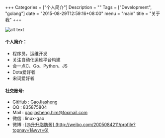 +++
Categories = ["个人简介"]
Description = ""
Tags = ["Development", "golang"]
date = "2015-08-29T12:59:16+08:00"
menu = "main"
title = "关于我"
+++

![alt text](/img/shengge.jpg "头像")

#### **个人简介**：

- 程序员，运维开发
- 关注自动化运维平台构建
- 会一点C、Go、Python、JS
- Dota爱好者
- 宋词爱好者

#### **社交账号**:

- GitHub : <u>[GaoJiasheng](http://github.com/gaojiasheng)</u>
- QQ : 835875804
- Mail : gaojiasheng.him@foxmail.com
- 微信 : linux-gao
- 微博 : <u>[@升升脂肪酱] (http://weibo.com/2005084211/profile?topnav=1&wvr=6)</u>
